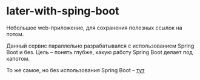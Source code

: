 # later-with-sping-boot

Небольшое web-приложение, для сохранения полезных ссылок на потом.

Данный сервис параллельно разрабатывался с использованием Spring Boot и без. Цель – понять глубже, какую работу Spring Boot делает под капотом.

То же самое, но без использования Spring Boot – [тут](https://github.com/PavlovILYA/later-without-spring-boot)

